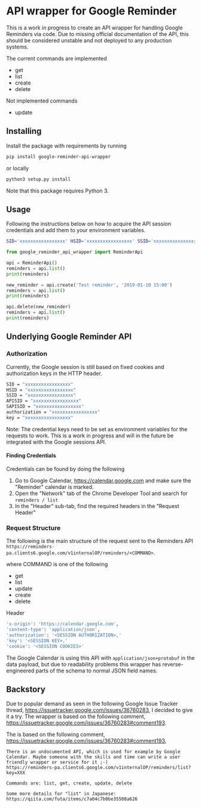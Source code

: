 # API wrapper for Google Reminder

This is a work in progress to create an API wrapper for handling Google Reminders via code. Due to missing official
documentation of the API, this should be considered unstable and not deployed to any production systems.

The current commands are implemented
* get
* list
* create
* delete

Not implemented commands
* update


## Installing
Install the package with requirements by running
```bash
pip install google-reminder-api-wrapper
```
or locally
```bash
python3 setup.py install
```
Note that this package requires Python 3.


## Usage
Following the instructions below on how to acquire the API session credentials and add them to your environment variables.
```bash
SID='xxxxxxxxxxxxxxxxx' HSID='xxxxxxxxxxxxxxxxx' SSID='xxxxxxxxxxxxxxxxx' APISID='xxxxxxxxxxxxxxxxx' SAPISID='xxxxxxxxxxxxxxxxx' authorization='xxxxxxxxxxxxxxxxx' key='xxxxxxxxxxxxxxxxx' python
```

```python
from google_reminder_api_wrapper import ReminderApi

api = ReminderApi()
reminders = api.list()
print(reminders)

new_reminder = api.create('Test reminder', '2019-01-10 15:00')
reminders = api.list()
print(reminders)

api.delete(new_reminder)
reminders = api.list()
print(reminders)
```


## Underlying Google Reminder API
### Authorization
Currently, the Google session is still based on fixed cookies and authorization keys in the HTTP header.

```bash
SID = "xxxxxxxxxxxxxxxxx"
HSID = "xxxxxxxxxxxxxxxxx"
SSID = "xxxxxxxxxxxxxxxxx"
APISID = "xxxxxxxxxxxxxxxxx"
SAPISID = "xxxxxxxxxxxxxxxxx"
authorization = "xxxxxxxxxxxxxxxxx"
key = "xxxxxxxxxxxxxxxxx"
```

Note: The credential keys need to be set as environment variables for the requests to work. This is
a work in progress and will in the future be integrated with the Google sessions API.


#### Finding Credentials
Credentials can be found by doing the following
1. Go to Google Calendar, https://calendar.google.com and make sure the "Reminder" calendar is marked.
2. Open the "Network" tab of the Chrome Developer Tool and search for `reminders / list`
3. In the "Header" sub-tab, find the required headers in the "Request Header"


### Request Structure
The following is the main structure of the request sent to the Reminders API
`https://reminders-pa.clients6.google.com/v1internalOP/reminders/<COMMAND>`.

where COMMAND is one of the following
* get
* list
* update
* create
* delete

Header
```bash
'x-origin': 'https://calendar.google.com',
'content-type': 'application/json',
'authorization': '<SESSION AUTHORIZATION>,'
'key': '<SESSION KEY>,'
'cookie': '<SESSION COOKIES>'
```

The Google Calendar is using this API with `application/json+protobuf` in the data payload, but due to readability problems
this wrapper has reverse-engineered parts of the schema to normal JSON field names.


## Backstory
Due to popular demand as seen in the following Google Issue Tracker thread, https://issuetracker.google.com/issues/36760283,
I decided to give it a try. The wrapper is based on the following comment, https://issuetracker.google.com/issues/36760283#comment193.

The  is based on the following comment, https://issuetracker.google.com/issues/36760283#comment193,
```
There is an undocumented API, which is used for example by Google Calendar. Maybe someone with the skills and time can write a user friendly wrapper or service for it ;-)
https://reminders-pa.clients6.google.com/v1internalOP/reminders/list?key=XXX

Commands are: list, get, create, update, delete

Some more details for "list" in Japanese: https://qiita.com/futa/items/c7a04c7b0be35508a626
```
